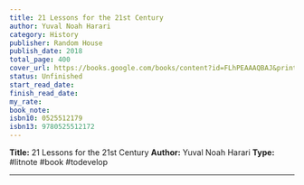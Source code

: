 ```yaml
---
title: 21 Lessons for the 21st Century
author: Yuval Noah Harari
category: History
publisher: Random House
publish_date: 2018
total_page: 400
cover_url: https://books.google.com/books/content?id=FLhPEAAAQBAJ&printsec=frontcover&img=1&zoom=1&source=gbs_api
status: Unfinished
start_read_date: 
finish_read_date: 
my_rate: 
book_note: 
isbn10: 0525512179
isbn13: 9780525512172
---
```

**Title:** 21 Lessons for the 21st Century
**Author:** Yuval Noah Harari
**Type:** #litnote #book #todevelop 

---